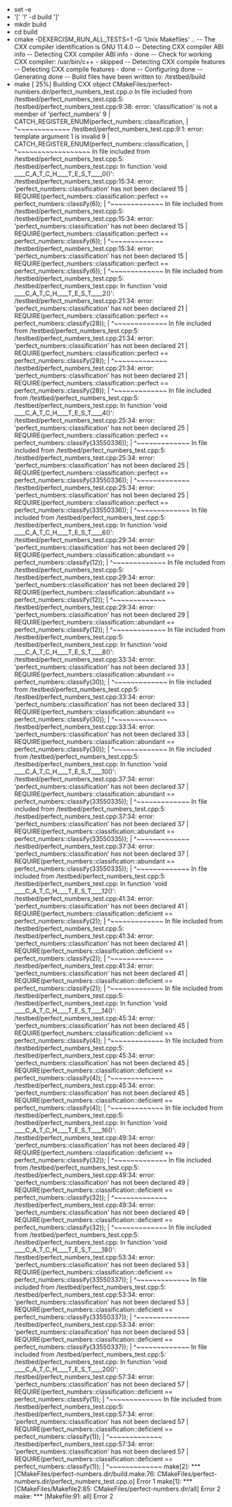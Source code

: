 + set -e
+ '[' '!' -d build ']'
+ mkdir build
+ cd build
+ cmake -DEXERCISM_RUN_ALL_TESTS=1 -G 'Unix Makefiles' ..
-- The CXX compiler identification is GNU 11.4.0
-- Detecting CXX compiler ABI info
-- Detecting CXX compiler ABI info - done
-- Check for working CXX compiler: /usr/bin/c++ - skipped
-- Detecting CXX compile features
-- Detecting CXX compile features - done
-- Configuring done
-- Generating done
-- Build files have been written to: /testbed/build
+ make
[ 25%] Building CXX object CMakeFiles/perfect-numbers.dir/perfect_numbers_test.cpp.o
In file included from /testbed/perfect_numbers_test.cpp:5:
/testbed/perfect_numbers_test.cpp:9:38: error: 'classification' is not a member of 'perfect_numbers'
    9 | CATCH_REGISTER_ENUM(perfect_numbers::classification,
      |                                      ^~~~~~~~~~~~~~
/testbed/perfect_numbers_test.cpp:9:1: error: template argument 1 is invalid
    9 | CATCH_REGISTER_ENUM(perfect_numbers::classification,
      | ^~~~~~~~~~~~~~~~~~~
In file included from /testbed/perfect_numbers_test.cpp:5:
/testbed/perfect_numbers_test.cpp: In function 'void ____C_A_T_C_H____T_E_S_T____0()':
/testbed/perfect_numbers_test.cpp:15:34: error: 'perfect_numbers::classification' has not been declared
   15 |         REQUIRE(perfect_numbers::classification::perfect == perfect_numbers::classify(6));
      |                                  ^~~~~~~~~~~~~~
In file included from /testbed/perfect_numbers_test.cpp:5:
/testbed/perfect_numbers_test.cpp:15:34: error: 'perfect_numbers::classification' has not been declared
   15 |         REQUIRE(perfect_numbers::classification::perfect == perfect_numbers::classify(6));
      |                                  ^~~~~~~~~~~~~~
/testbed/perfect_numbers_test.cpp:15:34: error: 'perfect_numbers::classification' has not been declared
   15 |         REQUIRE(perfect_numbers::classification::perfect == perfect_numbers::classify(6));
      |                                  ^~~~~~~~~~~~~~
In file included from /testbed/perfect_numbers_test.cpp:5:
/testbed/perfect_numbers_test.cpp: In function 'void ____C_A_T_C_H____T_E_S_T____2()':
/testbed/perfect_numbers_test.cpp:21:34: error: 'perfect_numbers::classification' has not been declared
   21 |         REQUIRE(perfect_numbers::classification::perfect == perfect_numbers::classify(28));
      |                                  ^~~~~~~~~~~~~~
In file included from /testbed/perfect_numbers_test.cpp:5:
/testbed/perfect_numbers_test.cpp:21:34: error: 'perfect_numbers::classification' has not been declared
   21 |         REQUIRE(perfect_numbers::classification::perfect == perfect_numbers::classify(28));
      |                                  ^~~~~~~~~~~~~~
/testbed/perfect_numbers_test.cpp:21:34: error: 'perfect_numbers::classification' has not been declared
   21 |         REQUIRE(perfect_numbers::classification::perfect == perfect_numbers::classify(28));
      |                                  ^~~~~~~~~~~~~~
In file included from /testbed/perfect_numbers_test.cpp:5:
/testbed/perfect_numbers_test.cpp: In function 'void ____C_A_T_C_H____T_E_S_T____4()':
/testbed/perfect_numbers_test.cpp:25:34: error: 'perfect_numbers::classification' has not been declared
   25 |         REQUIRE(perfect_numbers::classification::perfect == perfect_numbers::classify(33550336));
      |                                  ^~~~~~~~~~~~~~
In file included from /testbed/perfect_numbers_test.cpp:5:
/testbed/perfect_numbers_test.cpp:25:34: error: 'perfect_numbers::classification' has not been declared
   25 |         REQUIRE(perfect_numbers::classification::perfect == perfect_numbers::classify(33550336));
      |                                  ^~~~~~~~~~~~~~
/testbed/perfect_numbers_test.cpp:25:34: error: 'perfect_numbers::classification' has not been declared
   25 |         REQUIRE(perfect_numbers::classification::perfect == perfect_numbers::classify(33550336));
      |                                  ^~~~~~~~~~~~~~
In file included from /testbed/perfect_numbers_test.cpp:5:
/testbed/perfect_numbers_test.cpp: In function 'void ____C_A_T_C_H____T_E_S_T____6()':
/testbed/perfect_numbers_test.cpp:29:34: error: 'perfect_numbers::classification' has not been declared
   29 |         REQUIRE(perfect_numbers::classification::abundant == perfect_numbers::classify(12));
      |                                  ^~~~~~~~~~~~~~
In file included from /testbed/perfect_numbers_test.cpp:5:
/testbed/perfect_numbers_test.cpp:29:34: error: 'perfect_numbers::classification' has not been declared
   29 |         REQUIRE(perfect_numbers::classification::abundant == perfect_numbers::classify(12));
      |                                  ^~~~~~~~~~~~~~
/testbed/perfect_numbers_test.cpp:29:34: error: 'perfect_numbers::classification' has not been declared
   29 |         REQUIRE(perfect_numbers::classification::abundant == perfect_numbers::classify(12));
      |                                  ^~~~~~~~~~~~~~
In file included from /testbed/perfect_numbers_test.cpp:5:
/testbed/perfect_numbers_test.cpp: In function 'void ____C_A_T_C_H____T_E_S_T____8()':
/testbed/perfect_numbers_test.cpp:33:34: error: 'perfect_numbers::classification' has not been declared
   33 |         REQUIRE(perfect_numbers::classification::abundant == perfect_numbers::classify(30));
      |                                  ^~~~~~~~~~~~~~
In file included from /testbed/perfect_numbers_test.cpp:5:
/testbed/perfect_numbers_test.cpp:33:34: error: 'perfect_numbers::classification' has not been declared
   33 |         REQUIRE(perfect_numbers::classification::abundant == perfect_numbers::classify(30));
      |                                  ^~~~~~~~~~~~~~
/testbed/perfect_numbers_test.cpp:33:34: error: 'perfect_numbers::classification' has not been declared
   33 |         REQUIRE(perfect_numbers::classification::abundant == perfect_numbers::classify(30));
      |                                  ^~~~~~~~~~~~~~
In file included from /testbed/perfect_numbers_test.cpp:5:
/testbed/perfect_numbers_test.cpp: In function 'void ____C_A_T_C_H____T_E_S_T____10()':
/testbed/perfect_numbers_test.cpp:37:34: error: 'perfect_numbers::classification' has not been declared
   37 |         REQUIRE(perfect_numbers::classification::abundant == perfect_numbers::classify(33550335));
      |                                  ^~~~~~~~~~~~~~
In file included from /testbed/perfect_numbers_test.cpp:5:
/testbed/perfect_numbers_test.cpp:37:34: error: 'perfect_numbers::classification' has not been declared
   37 |         REQUIRE(perfect_numbers::classification::abundant == perfect_numbers::classify(33550335));
      |                                  ^~~~~~~~~~~~~~
/testbed/perfect_numbers_test.cpp:37:34: error: 'perfect_numbers::classification' has not been declared
   37 |         REQUIRE(perfect_numbers::classification::abundant == perfect_numbers::classify(33550335));
      |                                  ^~~~~~~~~~~~~~
In file included from /testbed/perfect_numbers_test.cpp:5:
/testbed/perfect_numbers_test.cpp: In function 'void ____C_A_T_C_H____T_E_S_T____12()':
/testbed/perfect_numbers_test.cpp:41:34: error: 'perfect_numbers::classification' has not been declared
   41 |         REQUIRE(perfect_numbers::classification::deficient == perfect_numbers::classify(2));
      |                                  ^~~~~~~~~~~~~~
In file included from /testbed/perfect_numbers_test.cpp:5:
/testbed/perfect_numbers_test.cpp:41:34: error: 'perfect_numbers::classification' has not been declared
   41 |         REQUIRE(perfect_numbers::classification::deficient == perfect_numbers::classify(2));
      |                                  ^~~~~~~~~~~~~~
/testbed/perfect_numbers_test.cpp:41:34: error: 'perfect_numbers::classification' has not been declared
   41 |         REQUIRE(perfect_numbers::classification::deficient == perfect_numbers::classify(2));
      |                                  ^~~~~~~~~~~~~~
In file included from /testbed/perfect_numbers_test.cpp:5:
/testbed/perfect_numbers_test.cpp: In function 'void ____C_A_T_C_H____T_E_S_T____14()':
/testbed/perfect_numbers_test.cpp:45:34: error: 'perfect_numbers::classification' has not been declared
   45 |         REQUIRE(perfect_numbers::classification::deficient == perfect_numbers::classify(4));
      |                                  ^~~~~~~~~~~~~~
In file included from /testbed/perfect_numbers_test.cpp:5:
/testbed/perfect_numbers_test.cpp:45:34: error: 'perfect_numbers::classification' has not been declared
   45 |         REQUIRE(perfect_numbers::classification::deficient == perfect_numbers::classify(4));
      |                                  ^~~~~~~~~~~~~~
/testbed/perfect_numbers_test.cpp:45:34: error: 'perfect_numbers::classification' has not been declared
   45 |         REQUIRE(perfect_numbers::classification::deficient == perfect_numbers::classify(4));
      |                                  ^~~~~~~~~~~~~~
In file included from /testbed/perfect_numbers_test.cpp:5:
/testbed/perfect_numbers_test.cpp: In function 'void ____C_A_T_C_H____T_E_S_T____16()':
/testbed/perfect_numbers_test.cpp:49:34: error: 'perfect_numbers::classification' has not been declared
   49 |         REQUIRE(perfect_numbers::classification::deficient == perfect_numbers::classify(32));
      |                                  ^~~~~~~~~~~~~~
In file included from /testbed/perfect_numbers_test.cpp:5:
/testbed/perfect_numbers_test.cpp:49:34: error: 'perfect_numbers::classification' has not been declared
   49 |         REQUIRE(perfect_numbers::classification::deficient == perfect_numbers::classify(32));
      |                                  ^~~~~~~~~~~~~~
/testbed/perfect_numbers_test.cpp:49:34: error: 'perfect_numbers::classification' has not been declared
   49 |         REQUIRE(perfect_numbers::classification::deficient == perfect_numbers::classify(32));
      |                                  ^~~~~~~~~~~~~~
In file included from /testbed/perfect_numbers_test.cpp:5:
/testbed/perfect_numbers_test.cpp: In function 'void ____C_A_T_C_H____T_E_S_T____18()':
/testbed/perfect_numbers_test.cpp:53:34: error: 'perfect_numbers::classification' has not been declared
   53 |         REQUIRE(perfect_numbers::classification::deficient == perfect_numbers::classify(33550337));
      |                                  ^~~~~~~~~~~~~~
In file included from /testbed/perfect_numbers_test.cpp:5:
/testbed/perfect_numbers_test.cpp:53:34: error: 'perfect_numbers::classification' has not been declared
   53 |         REQUIRE(perfect_numbers::classification::deficient == perfect_numbers::classify(33550337));
      |                                  ^~~~~~~~~~~~~~
/testbed/perfect_numbers_test.cpp:53:34: error: 'perfect_numbers::classification' has not been declared
   53 |         REQUIRE(perfect_numbers::classification::deficient == perfect_numbers::classify(33550337));
      |                                  ^~~~~~~~~~~~~~
In file included from /testbed/perfect_numbers_test.cpp:5:
/testbed/perfect_numbers_test.cpp: In function 'void ____C_A_T_C_H____T_E_S_T____20()':
/testbed/perfect_numbers_test.cpp:57:34: error: 'perfect_numbers::classification' has not been declared
   57 |         REQUIRE(perfect_numbers::classification::deficient == perfect_numbers::classify(1));
      |                                  ^~~~~~~~~~~~~~
In file included from /testbed/perfect_numbers_test.cpp:5:
/testbed/perfect_numbers_test.cpp:57:34: error: 'perfect_numbers::classification' has not been declared
   57 |         REQUIRE(perfect_numbers::classification::deficient == perfect_numbers::classify(1));
      |                                  ^~~~~~~~~~~~~~
/testbed/perfect_numbers_test.cpp:57:34: error: 'perfect_numbers::classification' has not been declared
   57 |         REQUIRE(perfect_numbers::classification::deficient == perfect_numbers::classify(1));
      |                                  ^~~~~~~~~~~~~~
make[2]: *** [CMakeFiles/perfect-numbers.dir/build.make:76: CMakeFiles/perfect-numbers.dir/perfect_numbers_test.cpp.o] Error 1
make[1]: *** [CMakeFiles/Makefile2:85: CMakeFiles/perfect-numbers.dir/all] Error 2
make: *** [Makefile:91: all] Error 2

